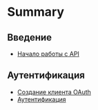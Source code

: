 # Summary

## Введение

* [Начало работы с API](README.md)

## Аутентификация

* [Создание клиента OAuth](oauth/create-oauth-client.md)
* [Аутентификация](/oauth/authorization.md)


